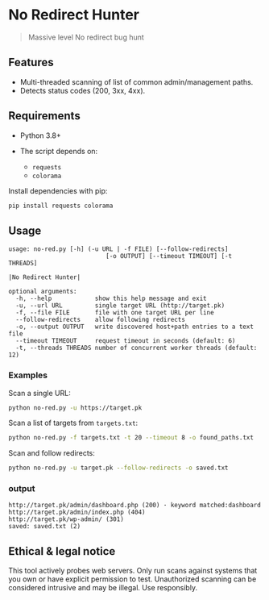 # No Redirect Hunter

> Massive level No redirect bug hunt

## Features

* Multi-threaded scanning of list of common admin/management paths.
* Detects status codes (200, 3xx, 4xx).

## Requirements

* Python 3.8+
* The script depends on:

  * `requests`
  * `colorama`

Install dependencies with pip:

```bash
pip install requests colorama
```

## Usage

```
usage: no-red.py [-h] (-u URL | -f FILE) [--follow-redirects]
                           [-o OUTPUT] [--timeout TIMEOUT] [-t THREADS]

|No Redirect Hunter|

optional arguments:
  -h, --help            show this help message and exit
  -u, --url URL         single target URL (http://target.pk)
  -f, --file FILE       file with one target URL per line
  --follow-redirects    allow following redirects
  -o, --output OUTPUT   write discovered host+path entries to a text file
  --timeout TIMEOUT     request timeout in seconds (default: 6)
  -t, --threads THREADS number of concurrent worker threads (default: 12)
```

### Examples

Scan a single URL:

```bash
python no-red.py -u https://target.pk
```

Scan a list of targets from `targets.txt`:

```bash
python no-red.py -f targets.txt -t 20 --timeout 8 -o found_paths.txt
```

Scan and follow redirects:

```bash
python no-red.py -u target.pk --follow-redirects -o saved.txt
```

### output

```
http://target.pk/admin/dashboard.php (200) · keyword matched:dashboard
http://target.pk/admin/index.php (404)
http://target.pk/wp-admin/ (301)
saved: saved.txt (2)
```
## Ethical & legal notice

This tool actively probes web servers. Only run scans against systems that you own or have explicit permission to test. Unauthorized scanning can be considered intrusive and may be illegal. Use responsibly.
